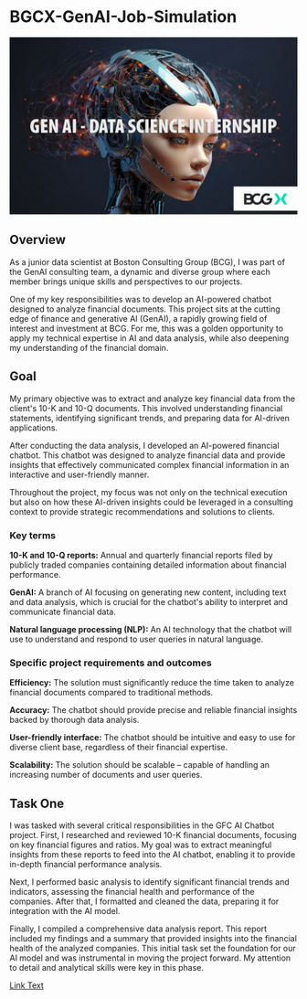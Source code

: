 # BGCX-GenAI-Job-Simulation

![](cover.jpg)

## Overview

As a junior data scientist at Boston Consulting Group (BCG), I was part of the GenAI consulting team, a dynamic and diverse group where each member brings unique skills and perspectives to our projects.

One of my key responsibilities was to develop an AI-powered chatbot designed to analyze financial documents. This project sits at the cutting edge of finance and generative AI (GenAI), a rapidly growing field of interest and investment at BCG. For me, this was a golden opportunity to apply my technical expertise in AI and data analysis, while also deepening my understanding of the financial domain.

## Goal

My primary objective was to extract and analyze key financial data from the client's 10-K and 10-Q documents. This involved understanding financial statements, identifying significant trends, and preparing data for AI-driven applications.

After conducting the data analysis, I developed an AI-powered financial chatbot. This chatbot was designed to analyze financial data and provide insights that effectively communicated complex financial information in an interactive and user-friendly manner.

Throughout the project, my focus was not only on the technical execution but also on how these AI-driven insights could be leveraged in a consulting context to provide strategic recommendations and solutions to clients.

### Key terms

**10-K and 10-Q reports:** Annual and quarterly financial reports filed by publicly traded companies containing detailed information about financial performance.

**GenAI:** A branch of AI focusing on generating new content, including text and data analysis, which is crucial for the chatbot's ability to interpret and communicate financial data.

**Natural language processing (NLP):** An AI technology that the chatbot will use to understand and respond to user queries in natural language.
 
### Specific project requirements and outcomes

**Efficiency:** The solution must significantly reduce the time taken to analyze financial documents compared to traditional methods.

**Accuracy:** The chatbot should provide precise and reliable financial insights backed by thorough data analysis.

**User-friendly interface:** The chatbot should be intuitive and easy to use for diverse client base, regardless of their financial expertise.

**Scalability:** The solution should be scalable – capable of handling an increasing number of documents and user queries.

## Task One

I was tasked with several critical responsibilities in the GFC AI Chatbot project. First, I researched and reviewed 10-K financial documents, focusing on key financial figures and ratios. My goal was to extract meaningful insights from these reports to feed into the AI chatbot, enabling it to provide in-depth financial performance analysis.

Next, I performed basic analysis to identify significant financial trends and indicators, assessing the financial health and performance of the companies. After that, I formatted and cleaned the data, preparing it for integration with the AI model.

Finally, I compiled a comprehensive data analysis report. This report included my findings and a summary that provided insights into the financial health of the analyzed companies. This initial task set the foundation for our AI model and was instrumental in moving the project forward. My attention to detail and analytical skills were key in this phase.

[Link Text](URL)
